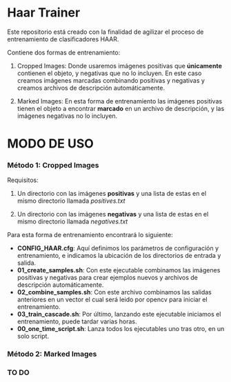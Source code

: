 # Haar Trainer #

Este repositorio está creado con la finalidad de agilizar el proceso de entrenamiento de clasificadores HAAR.

Contiene dos formas de entrenamiento:

1. Cropped Images:  Donde usaremos imágenes positivas que **únicamente** contienen el objeto, y negativas que no lo incluyen. 
En este caso creamos imágenes marcadas combinando positivas y negativas y creamos archivos de descripción automáticamente.

2. Marked Images:  En esta forma de entrenamiento las imágenes positivas tienen el objeto a encontrar **marcado** en un archivo de descripción, 
y las imágenes negativas no lo incluyen.


# MODO DE USO #

### Método 1: Cropped Images ###

Requisitos:

1. Un directorio con las imágenes **positivas** y una lista de estas en el mismo directorio llamada *positives.txt*

2. Un directorio con las imágenes **negativas** y una lista de estas en el mismo directorio llamada *negatives.txt*

Para esta forma de entrenamiento encontrará lo siguiente:

* **CONFIG_HAAR.cfg**:  Aquí definimos los parámetros de configuración y entrenamiento, e indicamos la ubicación de los directorios de entrada y salida.
* **01_create_samples.sh**:  Con este ejecutable combinamos las imágenes positivas y negativas para crear ejemplos nuevos y archivos de descripción automáticamente.
* **02_combine_samples.sh**: Con este archivo combinamos las salidas anteriores en un vector el cual será leido por opencv para iniciar el entrenamiento.
* **03_train_cascade.sh**:  Por último, lanzando este ejecutable iniciamos el entrenamiento, puede tardar varias horas.
* **00_one_time_script.sh**: Lanza todos los ejecutables uno tras otro, en un solo script.

### Método 2: Marked Images ###

### TO DO ###
